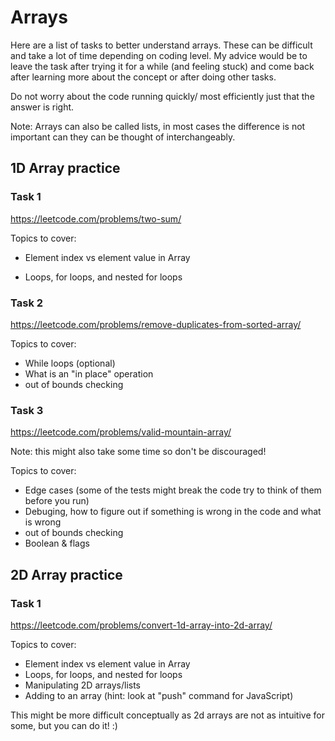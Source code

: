 # Arrays

Here are a list of tasks to better understand arrays.
These can be difficult and take a lot of time depending on coding level.
My advice would be to leave the task after trying it for a while (and feeling stuck) and come back after learning more about the concept or after doing other tasks.

Do not worry about the code running quickly/ most efficiently just that the answer is right.

Note: Arrays can also be called lists, in most cases the difference is not important can they can be thought of interchangeably.

## 1D Array practice

### Task 1

<https://leetcode.com/problems/two-sum/>

Topics to cover:

- Element index vs element value in Array

- Loops, for loops, and nested for loops

### Task 2

<https://leetcode.com/problems/remove-duplicates-from-sorted-array/>

Topics to cover:

- While loops (optional)
- What is an "in place" operation
- out of bounds checking

### Task 3

<https://leetcode.com/problems/valid-mountain-array/>

Note: this might also take some time so don't be discouraged!

Topics to cover:

- Edge cases (some of the tests might break the code try to think of them before you run)
- Debuging, how to figure out if something is wrong in the code and what is wrong
- out of bounds checking
- Boolean & flags

## 2D Array practice

### Task 1

<https://leetcode.com/problems/convert-1d-array-into-2d-array/>

Topics to cover:

- Element index vs element value in Array
- Loops, for loops, and nested for loops
- Manipulating 2D arrays/lists
- Adding to an array (hint: look at "push" command for JavaScript)

This might be more difficult conceptually as 2d arrays are not as intuitive for some, but you can do it! :) 
